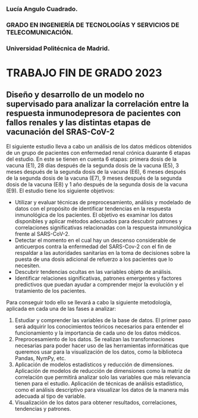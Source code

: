 ### Lucía Angulo Cuadrado. 
### GRADO EN INGENIERÍA DE TECNOLOGÍAS Y SERVICIOS DE TELECOMUNICACIÓN. 
### Universidad Politécnica de Madrid.
# TRABAJO FIN DE GRADO 2023
## Diseño y desarrollo de un modelo no supervisado para analizar la correlación entre la respuesta inmunodepresora de pacientes con fallos renales y las distintas etapas de vacunación del SRAS-CoV-2
El siguiente estudio lleva a cabo un análisis de los datos médicos obtenidos de un grupo de pacientes con enfermedad renal crónica duarante 6 etapas del estudio. En este se tienen en cuenta 6 etapas: primera dosis de la vacuna (E1), 28 días después de la segunda dosis de la vacuna (E5), 3 meses después de la segunda dosis de la vacuna (E6), 6 meses después de la segunda dosis de la vacuna (E7), 9 meses después de la segunda dosis de la vacuna (E8) y 1 año después de la segunda dosis de la vacuna (E9).
El estudio tiene los siguiente objetivos:
* Utilizar y evaluar técnicas de preprocesamiento, análisis y modelado de datos con el propósito de identificar tendencias en la respuesta inmunológica de los pacientes. El objetivo es examinar los datos disponibles y aplicar métodos adecuados para descubrir patrones y correlaciones significativas relacionadas con la respuesta inmunológica frente al SARS-CoV-2.
* Detectar el momento en el cual hay un descenso considerable de anticuerpos contra la enfermedad del SARS-Cov-2 con el fin de respaldar a las autoridades sanitarias en la toma de decisiones sobre la puesta de una dosis adicional de refuerzo a los pacientes que lo necesiten.
* Descubrir tendencias ocultas en las variables objeto de análisis.
* Identificar relaciones significativas, patrones emergentes y factores predictivos que puedan ayudar a comprender mejor la evolución y el tratamiento de los pacientes.

Para conseguir todo ello se llevará a cabo la siguiente metodología, aplicada en cada una de las fases a analizar:
1.	Estudiar y comprender las variables de la base de datos. El primer paso será adquirir los conocimientos teóricos necesarios para entender el funcionamiento y la importancia de cada uno de los datos médicos.
2.	Preprocesamiento de los datos. Se realizan las transformaciones necesarias para poder hacer uso de las herramientas informáticas que queremos usar para la visualización de los datos, como la biblioteca Pandas, NymPy, etc.
3.	Aplicación de modelos estadísticos y reducción de dimensiones. Aplicación de modelos de reducción de dimensiones como la matriz de correlación que permitirá analizar solo las variables que más relevancia tienen para el estudio. Aplicación de técnicas de análisis estadístico, como el análisis descriptivo para visualizar los datos de la manera más adecuada al tipo de variable.
4.	Visualización de los datos para obtener resultados, correlaciones, tendencias y patrones. 
